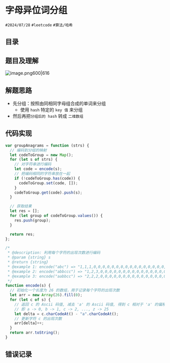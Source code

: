 
# 字母异位词分组

`#2024/07/28` `#leetcode`  `#算法/哈希`  


## 目录
<!-- toc -->
 ## 题目及理解 

![image.png600|616](https://832-1310531898.cos.ap-beijing.myqcloud.com/202407281620623.png?imageSlim)

## 解题思路

- 先分组：按照由同相同字母组合成的单词来分组
   - 使用 `hash` 特定的 `key 值` 来分组
- 然后再把`分组后的 hash` 转成 `二维数组`

## 代码实现
```javascript
var groupAnagrams = function (strs) {
  // 编码到分组的映射
  let codeToGroup = new Map();
  for (let s of strs) {
    // 对字符串进行编码
    let code = encode(s);
    // 把编码相同的字符串放在一起
    if (!codeToGroup.has(code)) {
      codeToGroup.set(code, []);
    }
    codeToGroup.get(code).push(s);
  }

  // 获取结果
  let res = [];
  for (let group of codeToGroup.values()) {
    res.push(group);
  }

  return res;
};

/*
 * @description: 利用每个字符的出现次数进行编码
 * @param {string} s
 * @return {string}
 * @example 1: encode("abc") => "1,1,1,0,0,0,0,0,0,0,0,0,0,0,0,0,0,0,0,0,0,0,0,0,0,0"
 * @example 2: encode("abbccc") => "1,2,3,0,0,0,0,0,0,0,0,0,0,0,0,0,0,0,0,0,0,0,0,0,0,0"
 * @example 3: encode("aabbcc") => "2,2,2,0,0,0,0,0,0,0,0,0,0,0,0,0,0,0,0,0,0,0,0,0,0,0"
 */
function encode(s) {
  // 初始化一个长度为 26 的数组，用于记录每个字符的出现次数
  let arr = new Array(26).fill(0);
  for (let c of s) {
    // 返回 c 的 Ascii 码值, 减去 'a' 的 Ascii 码值, 得到 c 相对于 'a' 的偏移量
    // 即 a -> 0, b -> 1, c -> 2, ..., z -> 25
    let delta = c.charCodeAt() - "a".charCodeAt();
    // 更新字符 c 的出现次数
    arr[delta]++;
  }
  return arr.toString();
}

```

## 错误记录

